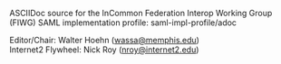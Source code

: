 ASCIIDoc source for the InCommon Federation Interop Working Group (FIWG) SAML implementation profile: saml-impl-profile/adoc  
  
Editor/Chair: Walter Hoehn (wassa@memphis.edu)  
Internet2 Flywheel: Nick Roy (nroy@internet2.edu)  
